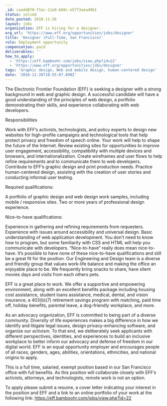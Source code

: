 ```yaml
---
_id: caa4d870-f1ac-11e8-b68c-e5773aea49b1
status: solved
date_posted: 2018-11-26
layout: jobs
organization: EFF is hiring for a designer.
org_url: 'https://www.eff.org/opportunities/jobs/designer'
title: 'Designer (Full-Time, San Francisco)'
role: Employment opportunity
compensation: paid
deliverables: ''
how_to_apply:
  - 'https://eff.bamboohr.com/jobs/view.php?id=22'
  - 'https://www.eff.org/opportunities/jobs/designer'
tags: 'Graphic design, Web and mobile design, human-centered design'
date: '2018-11-26T18:55:07.890Z'
---
```

The Electronic Frontier Foundation (EFF) is seeking a designer with a strong background in web and graphic design. A successful candidate will have a good understanding of the principles of web design, a portfolio demonstrating their skills, and experience collaborating with web developers.

Responsibilities

Work with EFF’s activists, technologists, and policy experts to design new websites for high-profile campaigns and technological tools that help protect privacy and freedom of speech online. Your work will help to shape the future of the Internet.
Review existing sites for opportunities to improve user engagement, accessibility, compatibility with multiple devices and browsers, and internationalization.
Create wireframes and user flows to help refine requirements and to communicate them to web developers.
Contribute to EFF’s graphic design and print production needs.
Practice human-centered design, assisting with the creation of user stories and conducting informal user testing.


Required qualifications:

A portfolio of graphic design and web design work samples, including mobile / responsive sites.
Two or more years of professional design experience.


Nice-to-have qualifications:

Experience in gathering and refining requirements from requesters.
Experience with issues around accessibility and universal design.
Basic understanding of web application development. You don’t need to know how to program, but some familiarity with CSS and HTML will help you communicate with developers.
“Nice-to-have” really does mean nice-to-have. It’s possible to have none of these nice-to-have qualifications and still be a great fit for the position.
Our Engineering and Design team is a diverse and friendly group that values work-life balance and making the office an enjoyable place to be. We frequently bring snacks to share, have silent movies days and visits from each others pets.

EFF is a great place to work. We offer a supportive and empowering environment, along with an excellent benefits package including housing cost assistance, student loans assistance, medical, dental, and vision insurance, a 403(b)(7) retirement savings program with matching, paid time off, holiday benefits, parental leave, a dog-friendly workplace, and more.

As an advocacy organization, EFF is committed to being part of a diverse community. Diversity of life experiences makes a big difference in how we identify and litigate legal issues, design privacy-enhancing software, and organize our activism. To that end, we deliberately seek applicants with different perspectives, identities, and experiences to build an inclusive workplace to better inform our advocacy and defense of freedom in our digital world. EFF is an equal opportunity employer and encourages people of all races, genders, ages, abilities, orientations, ethnicities, and national origins to apply.

This is a full time, salaried, exempt position based in our San Francisco office with full benefits. As this position will collaborate closely with EFF’s activists, attorneys, and technologists, remote work is not an option.

To apply please submit a resume, a cover letter indicating your interest in the position and EFF and a link to an online portfolio of your work at the following link: https://eff.bamboohr.com/jobs/view.php?id=22
